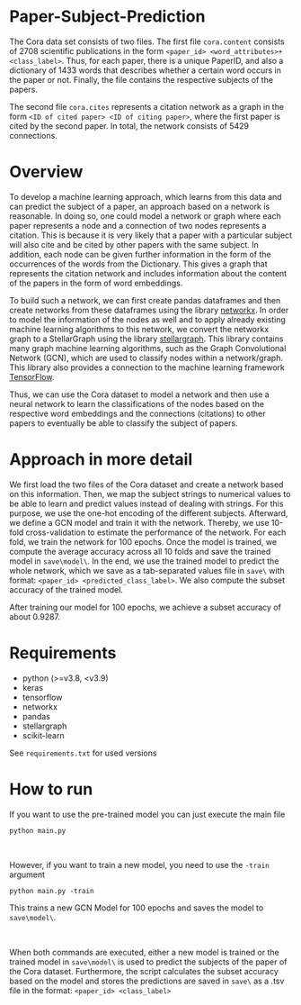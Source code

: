 # Paper-Subject-Prediction

The Cora data set consists of two files. The first file `cora.content` consists of 2708 scientific publications in the form `<paper_id> <word_attributes>+ <class_label>`. Thus, for each paper, there is a unique PaperID, and also a dictionary of 1433 words that describes whether a certain word occurs in the paper or not. Finally, the file contains the respective subjects of the papers. 

The second file `cora.cites` represents a citation network as a graph in the form `<ID of cited paper> <ID of citing paper>`, where the first paper is cited by the second paper. In total, the network consists of 5429 connections.


# Overview
To develop a machine learning approach, which learns from this data and can predict the subject of a paper, an approach based on a network is reasonable. In doing so, one could model a network or graph where each paper represents a node and a connection of two nodes represents a citation. This is because it is very likely that a paper with a particular subject will also cite and be cited by other papers with the same subject. In addition, each node can be given further information in the form of the occurrences of the words from the Dictionary. This gives a graph that represents the citation network and includes information about the content of the papers in the form of word embeddings.

To build such a network, we can first create pandas dataframes and then create networks from these dataframes using the library [networkx](https://networkx.org/). In order to model the information of the nodes as well and to apply already existing machine learning algorithms to this network, we convert the networkx graph to a StellarGraph using the library [stellargraph](https://stellargraph.readthedocs.io/en/stable/). This library contains many graph machine learning algorithms, such as the Graph Convolutional Network (GCN), which are used to classify nodes within a network/graph. This library also provides a connection to the machine learning framework [TensorFlow](https://www.tensorflow.org/).

Thus, we can use the Cora dataset to model a network and then use a neural network to learn the classifications of the nodes based on the respective word embeddings and the connections (citations) to other papers to eventually be able to classify the subject of papers.

# Approach in more detail

We first load the two files of the Cora dataset and create a network based on this information. Then, we map the subject strings to numerical values to be able to learn and predict values instead of dealing with strings. For this purpose, we use the one-hot encoding of the different subjects. Afterward, we define a GCN model and train it with the network. Thereby, we use 10-fold cross-validation to estimate the performance of the network. For each fold, we train the network for 100 epochs. Once the model is trained, we compute the average accuracy across all 10 folds and save the trained model in `save\model\`. In the end, we use the trained model to predict the whole network, which we save as a tab-separated values file in `save\` with format: `<paper_id> <predicted_class_label>`. We also compute the subset accuracy of the trained model.

After training our model for 100 epochs, we achieve a subset accuracy of about 0.9287. 

# Requirements

- python (>=v3.8, <v3.9)
- keras
- tensorflow
- networkx
- pandas
- stellargraph
- scikit-learn

See `requirements.txt` for used versions

# How to run

If you want to use the pre-trained model you can just execute the main file
```
python main.py
```

<br>

However, if you want to train a new model, you need to use the `-train` argument
```
python main.py -train
```
This trains a new GCN Model for 100 epochs and saves the model to `save\model\`.

<br>

When both commands are executed, either a new model is trained or the trained model in `save\model\` is used to predict the subjects of the paper of the Cora dataset. Furthermore, the script calculates the subset accuracy based on the model and stores the predictions are saved in `save\` as a .tsv file in the format: `<paper_id> <class_label>`